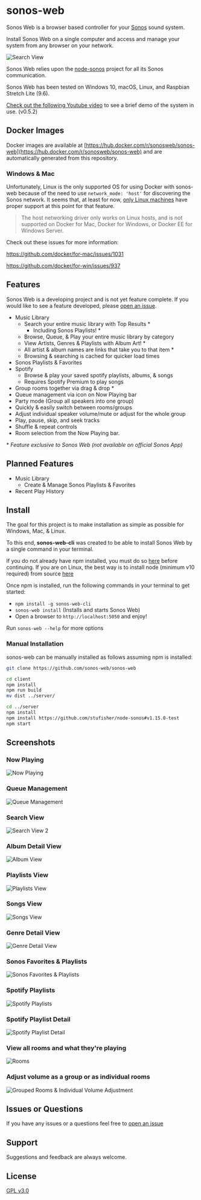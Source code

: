 # sonos-web

Sonos Web is a browser based controller for your [Sonos](https://www.sonos.com/system) sound system.

Install Sonos Web on a single computer and access and manage your system from any browser on your network.

![Search View](https://user-images.githubusercontent.com/5977736/51435364-fec86800-1c32-11e9-8ca0-a162b1dc1e91.png)

Sonos Web relies upon the [node-sonos](https://github.com/bencevans/node-sonos) project for all its Sonos communication.

Sonos Web has been tested on Windows 10, macOS, Linux, and Raspbian Stretch Lite (9.6).

[Check out the following Youtube video](https://youtu.be/0q8Z-XV81Z4) to see a brief demo of the system in use. (v0.5.2)

## Docker Images

Docker images are available at [https://hub.docker.com/r/sonosweb/sonos-web](https://hub.docker.com/r/sonosweb/sonos-web) and are automatically generated from this repository.

### Windows & Mac

Unfortunately, Linux is the only supported OS for using Docker with sonos-web because of the need to use `network_mode: 'host'` for discovering the Sonos network. It seems that, at least for now, [only Linux machines](https://docs.docker.com/network/network-tutorial-host/#prerequisites) have proper support at this point for that feature.

> The host networking driver only works on Linux hosts, and is not supported on Docker for Mac, Docker for Windows, or Docker EE for Windows Server.

Check out these issues for more information:

https://github.com/docker/for-mac/issues/1031

https://github.com/docker/for-win/issues/937

## Features

Sonos Web is a developing project and is not yet feature complete. If you would like to see a feature developed, please [open an issue](https://github.com/Villarrealized/sonos-web/issues/new).

- Music Library
  - Search your entire music library with Top Results \*
    - Including Sonos Playlists! \*
  - Browse, Queue, & Play your entire music library by category
  - View Artists, Genres & Playlists with Album Art! \*
  - All artist & album names are links that take you to that item \*
  - Browsing & searching is cached for quicker load times
- Sonos Playlists & Favorites
- Spotify
  - Browse & play your saved spotify playlists, albums, & songs
  - Requires Spotify Premium to play songs
- Group rooms together via drag & drop \*
- Queue management via icon on Now Playing bar
- Party mode (Group all speakers into one group)
- Quickly & easily switch between rooms/groups
- Adjust individual speaker volume/mute or adjust for the whole group
- Play, pause, skip, and seek tracks
- Shuffle & repeat controls
- Room selection from the Now Playing bar.

\* _Feature exclusive to Sonos Web (not available on official Sonos App)_

## Planned Features

- Music Library
  - Create & Manage Sonos Playlists & Favorites
- Recent Play History

## Install

The goal for this project is to make installation as simple as possible for Windows, Mac, & Linux.

To this end, **sonos-web-cli** was created to be able to install Sonos Web by a single command in your terminal.

If you do not already have npm installed, you must do so [here](https://www.npmjs.com/get-npm) before continuing.
If you are on Linux, the best way is to install node (minimum v10 required) from source [here](https://github.com/nodesource/distributions)

Once npm is installed, run the following commands in your terminal to get started:

- `npm install -g sonos-web-cli`
- `sonos-web install` (Installs and starts Sonos Web)
- Open a browser to `http://localhost:5050` and enjoy!

Run `sonos-web --help` for more options

### Manual Installation

sonos-web can be manually installed as follows assuming npm is installed:

```bash
git clone https://github.com/sonos-web/sonos-web

cd client
npm install
npm run build
mv dist ../server/

cd ../server
npm install
npm install https://github.com/stufisher/node-sonos#v1.15.0-test
npm start
```

## Screenshots

### Now Playing

![Now Playing](https://user-images.githubusercontent.com/5977736/52979809-91743800-3394-11e9-9566-f8d72a951fa8.png)

### Queue Management

![Queue Management](https://user-images.githubusercontent.com/5977736/50566855-89d0d500-0cfb-11e9-8c7c-181a624b5eb7.png)

### Search View

![Search View 2](https://user-images.githubusercontent.com/5977736/51435372-4ea72f00-1c33-11e9-9cdc-b7adf47e9d86.png)

### Album Detail View

![Album View](https://user-images.githubusercontent.com/5977736/51081850-4b51f780-16b7-11e9-88a4-4466a9af640d.png)

### Playlists View

![Playlists View](https://user-images.githubusercontent.com/5977736/51081853-602e8b00-16b7-11e9-9944-91384dd74f17.png)

### Songs View

![Songs View](https://user-images.githubusercontent.com/5977736/51081854-60c72180-16b7-11e9-8197-8f2080ad253a.png)

### Genre Detail View

![Genre Detail View](https://user-images.githubusercontent.com/5977736/51081846-09c14c80-16b7-11e9-8fd8-a158d1a1b8f6.png)

### Sonos Favorites & Playlists

![Sonos Favorites & Playlists](https://user-images.githubusercontent.com/5977736/52084269-e889a880-255e-11e9-96db-d73861e6b178.png)

### Spotify Playlists

![Spotify Playlists](https://user-images.githubusercontent.com/5977736/52979583-7228db00-3393-11e9-9555-395bcf2b8df1.png)

### Spotify Playlist Detail

![Spotify Playlist Detail](https://user-images.githubusercontent.com/5977736/52979580-6fc68100-3393-11e9-8f9b-206d401c12b4.png)

### View all rooms and what they're playing

![Rooms](https://user-images.githubusercontent.com/5977736/50566842-5c842700-0cfb-11e9-8e7b-56a981769d26.png)

### Adjust volume as a group or as individual rooms

![Grouped Rooms & Individual Volume Adjustment](https://user-images.githubusercontent.com/5977736/50566804-fdbead80-0cfa-11e9-86c9-21290ff33288.png)

## Issues or Questions

If you have any issues or a questions feel free to [open an issue](https://github.com/Villarrealized/sonos-web/issues/new)

## Support

Suggestions and feedback are always welcome.

## License

[GPL v3.0](https://github.com/Villarrealized/sonos-web-cli/blob/master/LICENSE)
